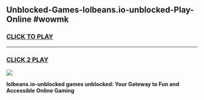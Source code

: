 
## Unblocked-Games-lolbeans.io-unblocked-Play-Online #wowmk
<h3>
<a href="https://news.freeplayer.one?title=lolbeans.io-unblocked&ref=3">CLICK TO PLAY</a></h3>
<hr>

<h3>
<a href="https://news.freeplayer.one?title=lolbeans.io-unblocked&ref=3">CLICK 2 PLAY</a>
  
</h3>

<a href="https://news.freeplayer.one?title=lolbeans.io-unblocked&ref=3"><img src="https://clearcache.store/games.png"></a>


**lolbeans.io-unblocked games unblocked: Your Gateway to Fun and Accessible Online Gaming**

